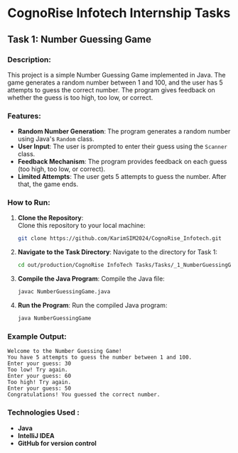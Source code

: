# CognoRise Infotech Internship Tasks

## Task 1: Number Guessing Game

### Description:
This project is a simple Number Guessing Game implemented in Java. The game generates a random number between 1 and 100, and the user has 5 attempts to guess the correct number. The program gives feedback on whether the guess is too high, too low, or correct.

### Features:
- **Random Number Generation**: The program generates a random number using Java's `Random` class.
- **User Input**: The user is prompted to enter their guess using the `Scanner` class.
- **Feedback Mechanism**: The program provides feedback on each guess (too high, too low, or correct).
- **Limited Attempts**: The user gets 5 attempts to guess the number. After that, the game ends.

### How to Run:

1. **Clone the Repository**:  
   Clone this repository to your local machine:
   ```bash
   git clone https://github.com/KarimSIM2024/CognoRise_Infotech.git
2. **Navigate to the Task Directory**:
   Navigate to the directory for Task 1:
   ```bash
   cd out/production/CognoRise InfoTech Tasks/Tasks/_1_NumberGuessingGame
3. **Compile the Java Program**:
   Compile the Java file:
   ```bash
   javac NumberGuessingGame.java
4. **Run the Program**:
   Run the compiled Java program:
   ```bash
   java NumberGuessingGame
### Example Output:
   ```
   Welcome to the Number Guessing Game!
   You have 5 attempts to guess the number between 1 and 100.
   Enter your guess: 30
   Too low! Try again.
   Enter your guess: 60
   Too high! Try again.
   Enter your guess: 50
   Congratulations! You guessed the correct number.
   ```
### Technologies Used :
 - **Java**
 - **IntelliJ IDEA**
  - **GitHub for version control**
